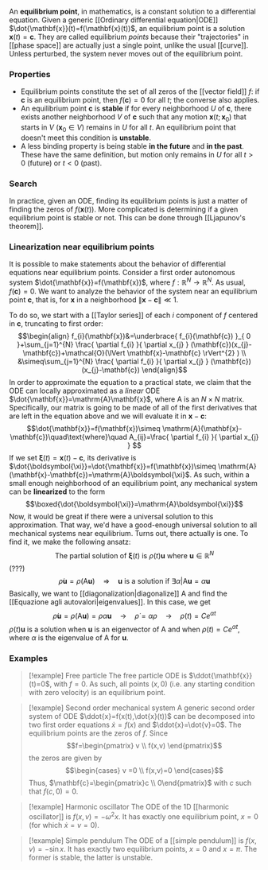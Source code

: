 An **equilibrium point**, in mathematics, is a constant solution to a differential equation. Given a generic [[Ordinary differential equation|ODE]] $\dot{\mathbf{x}}(t)=f(\mathbf{x}(t))$, an equilibrium point is a solution $\mathbf{x}(t)=\mathbf{c}$. They are called equilibrium *points* because their "trajectories" in [[phase space]] are actually just a single point, unlike the usual [[curve]]. Unless perturbed, the system never moves out of the equilibrium point.
### Properties
- Equilibrium points constitute the set of all zeros of the [[vector field]] $f$: if $\mathbf{c}$ is an equilibrium point, then $f(\mathbf{c})=0$ for all $t$; the converse also applies. 
- An equilibrium point $\mathbf{c}$ is **stable** if for every neighborhood $U$ of $\mathbf{c}$, there exists another neighborhood $V$ of $\mathbf{c}$ such that any motion $\mathbf{x}(t;\mathbf{x}_{0})$ that starts in $V$ ($\mathbf{x}_{0}\in V$) remains in $U$ for all $t$. An equilibrium point that doesn't meet this condition is **unstable**.
- A less binding property is being stable **in the future** and **in the past**. These have the same definition, but motion only remains in $U$ for all $t>0$ (future) or $t<0$ (past).
### Search
In practice, given an ODE, finding its equilibrium points is just a matter of finding the zeros of $f(\mathbf{x}(t))$. More complicated is determining if a given equilibrium point is stable or not. This can be done through [[Ljapunov's theorem]].
### Linearization near equilibrium points
It is possible to make statements about the behavior of differential equations near equilibrium points. Consider a first order autonomous system $\dot{\mathbf{x}}=f(\mathbf{x})$, where $f:\mathbb{R}^{N}\to \mathbb{R}^{N}$. As usual, $f(\mathbf{c})=0$. We want to analyze the behavior of the system near an equilibrium point $\mathbf{c}$, that is, for $\mathbf{x}$ in a neighborhood $\lVert \mathbf{x}-\mathbf{c} \rVert\ll 1$.

To do so, we start with a [[Taylor series]] of each $i$ component of $f$ centered in $\mathbf{c}$, truncating to first order:
$$\begin{align}
f_{i}(\mathbf{x})&=\underbrace{ f_{i}(\mathbf{c}) }_{ 0 }+\sum_{j=1}^{N} \frac{ \partial f_{i} }{ \partial x_{j} } (\mathbf{c})(x_{j}-\mathbf{c})+\mathcal{O}(\lVert \mathbf{x}-\mathbf{c} \rVert^{2} ) \\
&\simeq\sum_{j=1}^{N} \frac{ \partial f_{i} }{ \partial x_{j} } (\mathbf{c})(x_{j}-\mathbf{c})
\end{align}$$
In order to approximate the equation to a practical state, we claim that the ODE can locally approximated as a *linear* ODE $\dot{\mathbf{x}}=\mathrm{A}\mathbf{x}$, where $\mathrm{A}$ is an $N\times N$ matrix. Specifically, our matrix is going to be made of all of the first derivatives that are left in the equation above and we will evaluate it in $\mathbf{x}-\mathbf{c}$:
$$\dot{\mathbf{x}}=f(\mathbf{x})\simeq \mathrm{A}(\mathbf{x}-\mathbf{c})\quad\text{where}\quad A_{ij}=\frac{ \partial f_{i} }{ \partial x_{j} } $$
If we set $\boldsymbol{\xi}(t)=\mathbf{x}(t)-\mathbf{c}$, its derivative is $\dot{\boldsymbol{\xi}}=\dot{\mathbf{x}}=f(\mathbf{x})\simeq \mathrm{A}(\mathbf{x}-\mathbf{c})=\mathrm{A}\boldsymbol{\xi}$. As such, within a small enough neighborhood of an equilibrium point, any mechanical system can be **linearized** to the form
$$\boxed{\dot{\boldsymbol{\xi}}=\mathrm{A}\boldsymbol{\xi}}$$
Now, it would be great if there were a universal solution to this approximation. That way, we'd have a good-enough universal solution to all mechanical systems near equilibrium. Turns out, there actually is one. To find it, we make the following ansatz:
$$\text{The partial solution of }\boldsymbol{\xi}(t)\text{ is }\rho(t)\mathbf{u}\text{ where }\mathbf{u}\in \mathbb{R}^{N}$$
(???)
$$\dot{\rho}\mathbf{u}=\rho(\mathrm{A}\mathbf{u})\quad\Rightarrow \quad \mathbf{u}\text{ is a solution if }\exists \alpha |\mathrm{A}\mathbf{u}=\alpha \mathbf{u}$$
Basically, we want to [[diagonalization|diagonalize]] $\mathrm{A}$ and find the [[Equazione agli autovalori|eigenvalues]]. In this case, we get
$$\dot{\rho}\mathbf{u}=\rho(\mathrm{A}\mathbf{u})=\rho \alpha \mathbf{u}\quad\to \quad \dot{\rho}=\alpha \rho \quad\to \quad \rho (t)=Ce^{\alpha t}$$
$\rho(t)\mathbf{u}$ is a solution when $\mathbf{u}$ is an eigenvector of $\mathrm{A}$ and when $\rho(t)=Ce^{\alpha t}$, where $\alpha$ is the eigenvalue of $\mathrm{A}$ for $\mathbf{u}$.
### Examples
> [!example] Free particle
> The free particle ODE is $\ddot{\mathbf{x}}(t)=0$, with $f=0$. As such, all points $(x,0)$ (i.e. any starting condition with zero velocity) is an equilibrium point.

> [!example] Second order mechanical system
> A generic second order system of ODE $\ddot{x}=f(x(t),\dot{x}(t))$ can be decomposed into two first order equations $\dot{x}=f(x)$ and $\ddot{x}=\dot{v}=0$. The equilibrium points are the zeros of $f$. Since
> $$f=\begin{pmatrix}
> v \\
> f(x,v)
> \end{pmatrix}$$
> the zeros are given by
> $$\begin{cases}
> v =0 \\
> f(x,v)=0
> \end{cases}$$
> Thus, $\mathbf{c}=\begin{pmatrix}c \\ 0\end{pmatrix}$ with $c$ such that $f(c,0)=0$.

> [!example] Harmonic oscillator
> The ODE of the 1D [[harmonic oscillator]] is $f(x,v)=-\omega ^{2}x$. It has exactly one equilibrium point, $x=0$ (for which $\dot{x}=v=0$).

> [!example] Simple pendulum
> The ODE of a [[simple pendulum]] is $f(x,v)=-\sin x$. It has exactly two equilibrium points, $x=0$ and $x=\pi$. The former is stable, the latter is unstable.
